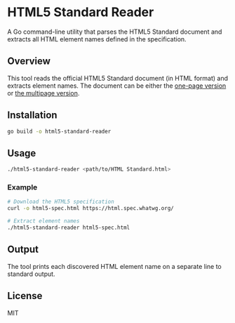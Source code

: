 # HTML5 Standard Reader

A Go command-line utility that parses the HTML5 Standard document and extracts all HTML element names defined in the specification.

## Overview

This tool reads the official HTML5 Standard document (in HTML format) and extracts element names. The document can be either the [one-page version](https://html.spec.whatwg.org/) or [the multipage version](https://html.spec.whatwg.org/multipage/).

## Installation

```bash
go build -o html5-standard-reader
```

## Usage

```bash
./html5-standard-reader <path/to/HTML Standard.html>
```

### Example

```bash
# Download the HTML5 specification
curl -o html5-spec.html https://html.spec.whatwg.org/

# Extract element names
./html5-standard-reader html5-spec.html
```

## Output

The tool prints each discovered HTML element name on a separate line to standard output.

## License

MIT
